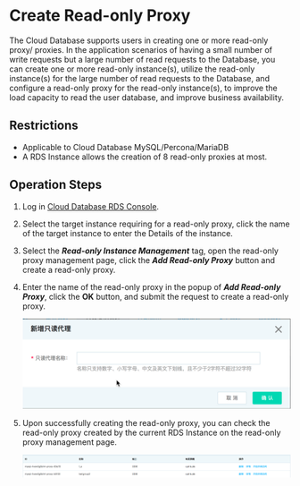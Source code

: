 # Create Read-only Proxy
The Cloud Database supports users in creating one or more read-only proxy/ proxies. In the application scenarios of having a small number of write requests but a large number of read requests to the Database, you can create one or more read-only instance(s), utilize the read-only instance(s) for the large number of read requests to the Database, and configure a read-only proxy for the read-only instance(s), to improve the load capacity to read the user database, and improve business availability.

## Restrictions
* Applicable to Cloud Database MySQL/Percona/MariaDB
* A RDS Instance allows the creation of 8 read-only proxies at most.

## Operation Steps
1. Log in [Cloud Database RDS Console](https://rds-console.jdcloud.com/database).
2. Select the target instance requiring for a read-only proxy, click the name of  the target instance to enter the Details of the instance.
3. Select the ***Read-only Instance Management*** tag, open the read-only proxy management page, click the ***Add Read-only Proxy*** button and create a read-only proxy.
4. Enter the name of the read-only proxy in the popup of ***Add Read-only Proxy***, click the **OK** button, and submit the request to create a read-only proxy.
    
    ![创建只读代理](../../../../../image/RDS/Readonlygroup-Create.png)

5. Upon successfully creating the read-only proxy, you can check the read-only proxy created by the current RDS Instance on the read-only proxy management page.

    ![只读代理列表](../../../../../image/RDS/Readonlygroup-List.png)